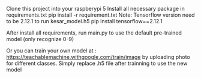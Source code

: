 Clone this project into your raspberypi 5
Install all necessary package in requirements.txt 
pip install -r requirement.txt
Note: Tensorflow version need to be 2.12.1 to run kesar_model.h5
pip install tensorflow==2.12.1 


After install all requirements, run main.py to use the default pre-trained model (only recognize 0-9)

Or you can train your own model at :
https://teachablemachine.withgoogle.com/train/image by uploading photo for different classes.
Simply replace .h5 file after trainning to use the new model
